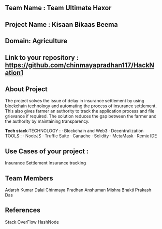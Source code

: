 ## Team Name : Team Ultimate Haxor
## Project Name : Kisaan Bikaas Beema


## Domain: Agriculture



## Link to your repository : https://github.com/chinmayapradhan117/HackNation1


## About Project
The project solves the issue of delay in insurance settlement by using blockchain technology and automating the process of insurance settlement. This also gives farmer an authority to track the application process and file grievance if required. The solution reduces the gap between the farmer and the authority by maintaining transparency.







**Tech stack**:TECHNOLOGY :
·         Blockchain and Web3
·         Decentralization 
TOOLS :
·         NodeJS
·         Truffle Suite
·         Ganache
·         Solidity
·         MetaMask
·         Remix IDE

 

## Use Cases of your project : 
Insurance Settlement
Insurance tracking


## Team Members
Adarsh Kumar Dalai
Chinmaya Pradhan
Anshuman Mishra
Bhakti Prakash Das

## References
Stack OverFlow
HashNode
